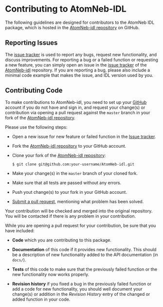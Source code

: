 # Contributing to AtomNeb-IDL

The following guidelines are designed for contributors to the AtomNeb IDL package, which is 
hosted in the [AtomNeb-idl repository](https://github.com/atomneb/AtomNeb-idl) on GitHub. 

## Reporting Issues

The [issue tracker](https://github.com/atomneb/AtomNeb-idl/issues) is used to report any bugs, request new functionality, and discuss improvements. 
For reporting a bug or a failed function or requesting a new feature, you can simply open an issue 
in the [issue tracker](https://github.com/atomneb/AtomNeb-idl/issues) of the 
[AtomNeb-idl](https://github.com/atomneb/AtomNeb-idl) repository. If you are reporting a bug, please also include a minimal code
example that makes the issue, and IDL version used by you.

## Contributing Code

To make contributions to AtomNeb-idl, you need to set up your [GitHub](https://github.com) 
account if you do not have and sign in, and request your change(s) or contribution via 
opening a pull request against the ``master``
branch in your fork of the [AtomNeb-idl repository](https://github.com/atomneb/AtomNeb-idl). 

Please use the following steps:

- Open a new issue for new feature or failed function in the [Issue tracker](https://github.com/atomneb/AtomNeb-idl/issues).
- Fork the [AtomNeb-idl repository](https://github.com/atomneb/AtomNeb-idl) to your GitHub account.
- Clone your fork of the [AtomNeb-idl repository](https://github.com/atomneb/AtomNeb-idl):

      $ git clone git@github.com:your-username/AtomNeb-idl.git
      
- Make your change(s) in the `master` branch of your cloned fork.
- Make sure that all tests are passed without any errors.
- Push yout change(s) to your fork in your GitHub account.
- [Submit a pull request][pr], mentioning what problem has been solved.

[pr]: https://github.com/atomneb/AtomNeb-idl/compare/

Your contribution will be checked and merged into the original repository. You will be contacted if there is any problem in your contribution.

While you are opening a pull request for your contribution, be sure that you have included:

* **Code** which you are contributing to this package.

* **Documentation** of this code if it provides new functionality. This should be a
  description of new functionality added to the API documentation (in ``docs/``). 

- **Tests** of this code to make sure that the previously failed function or the new functionality now works properly.

- **Revision history** if you fixed a bug in the previously failed function or add a code for new functionality, you should
well document your change(s) or addition in the *Revision History* entry of the changed or added function in your code.
